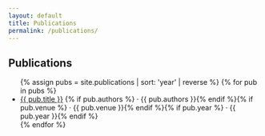 ```yaml
---
layout: default
title: Publications
permalink: /publications/
---
```


<h2>Publications</h2>

<ul>
{% assign pubs = site.publications | sort: 'year' | reverse %}
{% for pub in pubs %}
  <li>
    <a href="{{ pub.url | relative_url }}">{{ pub.title }}</a>
    <span class="meta">{% if pub.authors %} · {{ pub.authors }}{% endif %}{% if pub.venue %} · {{ pub.venue }}{% endif %}{% if pub.year %} · {{ pub.year }}{% endif %}</span>
  </li>
{% endfor %}
</ul>


